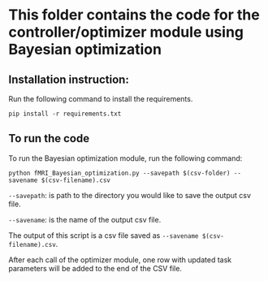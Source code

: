 # This folder contains the code for the controller/optimizer module using Bayesian optimization

## Installation instruction:
Run the following command to install the requirements.

```pip install -r requirements.txt```



## To run the code

To run the Bayesian optimization module, run the following command:

```python fMRI_Bayesian_optimization.py --savepath $(csv-folder) --savename $(csv-filename).csv```

```--savepath```: is path to the directory you would like to save the output csv file.

```--savename```: is the name of the output csv file.

The output of this script is a csv file saved as ```--savename $(csv-filename).csv```.

After each call of the optimizer module, one row with updated task parameters will be added to the end of the CSV file.
